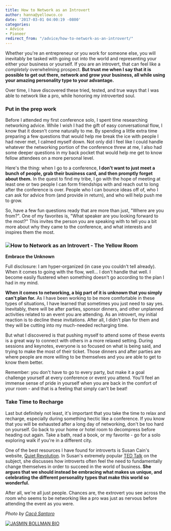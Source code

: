 ```yaml
---
title: How to Network as an Introvert
author: hanna@yellowco.co
date: '2017-03-01 04:00:19 -0800'
categories:
- Advice
- Pioneer
redirect_from: "/advice/how-to-network-as-an-introvert/"
---
```


Whether you're an entrepreneur or you work for someone else, you will inevitably be tasked with going out into the world and representing your either your business or yourself. If you are an introvert, that can feel like a _completely_ overwhelming prospect. **But trust me when I say that it is possible to get out there, network and grow your business, all while using your amazing personality type to your advantage.**

Over time, I have discovered these tried, tested, and true ways that I was able to network like a pro, while honoring my introverted soul.

### **Put in the prep work**

Before I attended my first conference solo, I spent time researching networking advice. While I wish I had the gift of easy conversational flow, I know that it doesn't come naturally to me. By spending a little extra time preparing a few questions that would help me break the ice with people I had never met, I calmed myself down. Not only did I feel like I could handle whatever the networking portion of the conference threw at me, I also had some deeper questions in my back pocket that would help me get to know fellow attendees on a more personal level.

Here's the thing: when I go to a conference, **I don't want to just meet a bunch of people, grab their business card, and then promptly forget about them.** In the quest to find my tribe, I go with the hope of meeting at least one or two people I can form friendships with and reach out to long after the conference is over. People who I can bounce ideas off of, who I can ask for advice from (and provide in return), and who will help push me to grow.

So, have a few fun questions ready that are more than just, "Where are you from?". One of my favorites is, "What speaker are you looking forward to the most?" This invites the person you are speaking with to tell you a bit more about why they came to the conference, and what interests and inspires them the most.

### ![How to Network as an Introvert - The Yellow Room](https://yellow-blog-images.imgix.net/2017/02/Yellow2016-25.jpg)  
**Embrace the Unknown**

Full disclosure: I am hyper-organized (in case you couldn't tell already). When it comes to going with the flow, well... I don't handle that well. I become easily flustered when something doesn't go according to the plan I had in my mind. 

**When it comes to networking, a big part of it is unknown that you simply can't plan for.** As I have been working to be more comfortable in these types of situations, I have learned that sometimes you just need to say yes. Inevitably, there will be after parties, sponsor dinners, and other unplanned activities related to an event you are attending. As an introvert, my initial reaction is to decline these invitations. After all, I didn't plan for them and they will be cutting into my much-needed recharging time.

But what I discovered is that pushing myself to attend some of these events is a great way to connect with others in a more relaxed setting. During sessions and keynotes, everyone is so focused on what is being said, and trying to make the most of their ticket. Those dinners and after parties are where people are more willing to be themselves and you are able to get to know them better.

Remember: you don't have to go to every party, but make it a goal challenge yourself at every conference or event you attend. You'll feel an immense sense of pride in yourself when you are back in the comfort of your room - and that is a feeling that simply can't be beat!

### **Take Time to Recharge**

Last but definitely not least, it's important that you take the time to relax and recharge, especially during something hectic like a conference. If you know that you will be exhausted after a long day of networking, don't be too hard on yourself. Go back to your home or hotel room to decompress before heading out again. Take a bath, read a book, or my favorite - go for a solo exploring walk if you're in a different city.

One of the best resources I have found for introverts is Susan Cain's website, [Quiet Revolution](http://www.quietrev.com/). In Susan's extremely popular [TED Talk](http://www.quietrev.com/ted-talk/) on the subject, she discusses how introverts often feel the need to fundamentally change themselves in order to succeed in the world of business. **She argues that we should instead be embracing what makes us unique, and celebrating the different personality types that make this world so wonderful.**

After all, we're all just people. Chances are, the extrovert you see across the room who seems to be networking like a pro was just as nervous before attending the event as you were.

_Photo by [Cacá Santoro](http://cacasantoro.com/)_

[![JASMIN BOLLMAN BIO](https://yellow-blog-images.imgix.net/2017/02/JASMINBOLLMAN.jpg)](https://blog.rebel.com/author/jasmin/)

